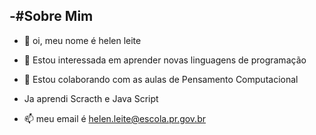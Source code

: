 -#Sobre Mim
- 
-   👋 oi, meu nome é helen leite
- 👀 Estou interessada em aprender novas linguagens de programação 

- 💞️ Estou colaborando com as aulas de Pensamento Computacional
- Ja aprendi Scracth e Java Script
- 📫 meu email é helen.leite@escola.pr.gov.br

<!---
helenleitee/helenleitee is a ✨ special ✨ repository because its `README.md` (this file) appears on your GitHub profile.
You can click the Preview link to take a look at your changes.
--->
